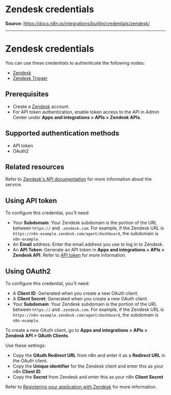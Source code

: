 # Zendesk credentials

**Source:** https://docs.n8n.io/integrations/builtin/credentials/zendesk/

---

# Zendesk credentials

You can use these credentials to authenticate the following nodes:

- [Zendesk](../../app-nodes/n8n-nodes-base.zendesk/)
- [Zendesk Trigger](../../trigger-nodes/n8n-nodes-base.zendesktrigger/)

## Prerequisites

- Create a [Zendesk](https://zendesk.com/) account.
- For API token authentication, enable token access to the API in Admin Center under **Apps and integrations > APIs > Zendesk APIs**.

## Supported authentication methods

- API token
- OAuth2

## Related resources

Refer to [Zendesk's API documentation](https://developer.zendesk.com/api-reference/) for more information about the service.

## Using API token

To configure this credential, you'll need:

- Your **Subdomain**: Your Zendesk subdomain is the portion of the URL between `https://` and `.zendesk.com`. For example, if the Zendesk URL is `https://n8n-example.zendesk.com/agent/dashboard`, the subdomain is `n8n-example`.
- An **Email** address: Enter the email address you use to log in to Zendesk.
- An **API Token**: Generate an API token in **Apps and integrations > APIs > Zendesk API**. Refer to [API token](https://developer.zendesk.com/api-reference/introduction/security-and-auth/#api-token) for more information.

## Using OAuth2

To configure this credential, you'll need:

- A **Client ID**: Generated when you create a new OAuth client.
- A **Client Secret**: Generated when you create a new OAuth client.
- Your **Subdomain**: Your Zendesk subdomain is the portion of the URL between `https://` and `.zendesk.com`. For example, if the Zendesk URL is `https://n8n-example.zendesk.com/agent/dashboard`, the subdomain is `n8n-example`.

To create a new OAuth client, go to **Apps and integrations > APIs > Zendesk API > OAuth Clients**.

Use these settings:

- Copy the **OAuth Redirect URL** from n8n and enter it as a **Redirect URL** in the OAuth client.
- Copy the **Unique identifier** for the Zendesk client and enter this as your n8n **Client ID**.
- Copy the **Secret** from Zendesk and enter this as your n8n **Client Secret**

Refer to [Registering your application with Zendesk](https://support.zendesk.com/hc/en-us/articles/4408845965210-Using-OAuth-authentication-with-your-application#topic_s21_lfs_qk) for more information.
